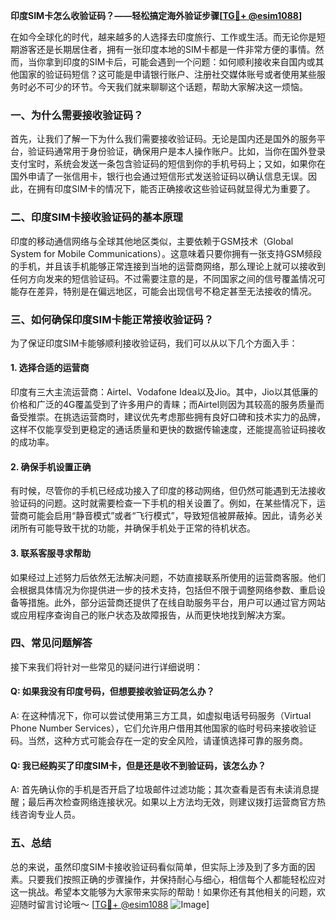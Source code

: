 **印度SIM卡怎么收验证码？——轻松搞定海外验证步骤[[TG💪+ @esim1088](https://t.me/s/esim1088)]**

在如今全球化的时代，越来越多的人选择去印度旅行、工作或生活。而无论你是短期游客还是长期居住者，拥有一张印度本地的SIM卡都是一件非常方便的事情。然而，当你拿到印度的SIM卡后，可能会遇到一个问题：如何顺利接收来自国内或其他国家的验证码短信？这可能是申请银行账户、注册社交媒体账号或者使用某些服务时必不可少的环节。今天我们就来聊聊这个话题，帮助大家解决这一烦恼。

### 一、为什么需要接收验证码？

首先，让我们了解一下为什么我们需要接收验证码。无论是国内还是国外的服务平台，验证码通常用于身份验证，确保用户是本人操作账户。比如，当你在国外登录支付宝时，系统会发送一条包含验证码的短信到你的手机号码上；又如，如果你在国外申请了一张信用卡，银行也会通过短信形式发送验证码以确认信息无误。因此，在拥有印度SIM卡的情况下，能否正确接收这些验证码就显得尤为重要了。

### 二、印度SIM卡接收验证码的基本原理

印度的移动通信网络与全球其他地区类似，主要依赖于GSM技术（Global System for Mobile Communications）。这意味着只要你拥有一张支持GSM频段的手机，并且该手机能够正常连接到当地的运营商网络，那么理论上就可以接收到任何方向发来的短信验证码。不过需要注意的是，不同国家之间的信号覆盖情况可能存在差异，特别是在偏远地区，可能会出现信号不稳定甚至无法接收的情况。

### 三、如何确保印度SIM卡能正常接收验证码？

为了保证印度SIM卡能够顺利接收验证码，我们可以从以下几个方面入手：

#### 1. 选择合适的运营商

印度有三大主流运营商：Airtel、Vodafone Idea以及Jio。其中，Jio以其低廉的价格和广泛的4G覆盖受到了许多用户的青睐；而Airtel则因为其较高的服务质量而备受推崇。在挑选运营商时，建议优先考虑那些拥有良好口碑和技术实力的品牌，这样不仅能享受到更稳定的通话质量和更快的数据传输速度，还能提高验证码接收的成功率。

#### 2. 确保手机设置正确

有时候，尽管你的手机已经成功接入了印度的移动网络，但仍然可能遇到无法接收验证码的问题。这时就需要检查一下手机的相关设置了。例如，在某些情况下，运营商可能会启用“静音模式”或者“飞行模式”，导致短信被屏蔽掉。因此，请务必关闭所有可能导致干扰的功能，并确保手机处于正常的待机状态。

#### 3. 联系客服寻求帮助

如果经过上述努力后依然无法解决问题，不妨直接联系所使用的运营商客服。他们会根据具体情况为你提供进一步的技术支持，包括但不限于调整网络参数、重启设备等措施。此外，部分运营商还提供了在线自助服务平台，用户可以通过官方网站或应用程序查询自己的账户状态及故障报告，从而更快地找到解决方案。

### 四、常见问题解答

接下来我们将针对一些常见的疑问进行详细说明：

#### Q: 如果我没有印度号码，但想要接收验证码怎么办？
A: 在这种情况下，你可以尝试使用第三方工具，如虚拟电话号码服务（Virtual Phone Number Services），它们允许用户借用其他国家的临时号码来接收验证码。当然，这种方式可能会存在一定的安全风险，请谨慎选择可靠的服务商。

#### Q: 我已经购买了印度SIM卡，但是还是收不到验证码，该怎么办？
A: 首先确认你的手机是否开启了垃圾邮件过滤功能；其次查看是否有未读消息提醒；最后再次检查网络连接状况。如果以上方法均无效，则建议拨打运营商官方热线咨询专业人员。

### 五、总结

总的来说，虽然印度SIM卡接收验证码看似简单，但实际上涉及到了多方面的因素。只要我们按照正确的步骤操作，并保持耐心与细心，相信每个人都能轻松应对这一挑战。希望本文能够为大家带来实际的帮助！如果你还有其他相关的问题，欢迎随时留言讨论哦～ [[TG💪+ @esim1088](https://t.me/s/esim1088) ![Image](https://i.postimg.cc/4NQfJmqS/Snipaste-2025-05-13-00-14-12.png)]